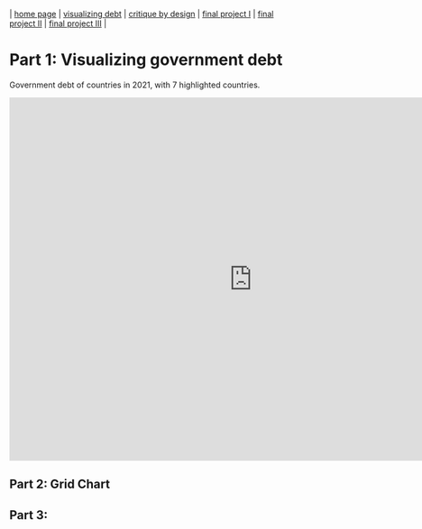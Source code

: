 | [home page](https://cmustudent.github.io/tswd-portfolio-templates/) | [visualizing debt](visualizing-government-debt) | [critique by design](critique-by-design) | [final project I](final-project-part-one) | [final project II](final-project-part-two) | [final project III](final-project-part-three) |

# Part 1: Visualizing government debt

Government debt of countries in 2021, with 7 highlighted countries.

<iframe src="https://data.oecd.org/chart/7bgI" width="860" height="645" style="border: 0" mozallowfullscreen="true" webkitallowfullscreen="true" allowfullscreen="true"><a href="https://data.oecd.org/chart/7bgI" target="_blank">OECD Chart: General government debt, Total, % of GDP, Annual, 2021</a></iframe>

## Part 2: Grid Chart



<div class="flourish-embed flourish-chart" data-src="visualisation/14984189"><script src="https://public.flourish.studio/resources/embed.js"></script></div>

## Part 3: 
<div class="flourish-embed flourish-chart" data-src="visualisation/14983401"><script src="https://public.flourish.studio/resources/embed.js"></script></div>
